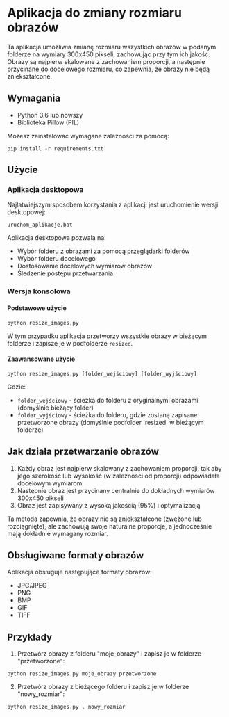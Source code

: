 # Aplikacja do zmiany rozmiaru obrazów

Ta aplikacja umożliwia zmianę rozmiaru wszystkich obrazów w podanym folderze na wymiary 300x450 pikseli, zachowując przy tym ich jakość. Obrazy są najpierw skalowane z zachowaniem proporcji, a następnie przycinane do docelowego rozmiaru, co zapewnia, że obrazy nie będą zniekształcone.

## Wymagania

- Python 3.6 lub nowszy
- Biblioteka Pillow (PIL)

Możesz zainstalować wymagane zależności za pomocą:

```
pip install -r requirements.txt
```

## Użycie

### Aplikacja desktopowa

Najłatwiejszym sposobem korzystania z aplikacji jest uruchomienie wersji desktopowej:

```
uruchom_aplikacje.bat
```

Aplikacja desktopowa pozwala na:
- Wybór folderu z obrazami za pomocą przeglądarki folderów
- Wybór folderu docelowego
- Dostosowanie docelowych wymiarów obrazów
- Śledzenie postępu przetwarzania

### Wersja konsolowa

#### Podstawowe użycie

```
python resize_images.py
```

W tym przypadku aplikacja przetworzy wszystkie obrazy w bieżącym folderze i zapisze je w podfolderze `resized`.

#### Zaawansowane użycie

```
python resize_images.py [folder_wejściowy] [folder_wyjściowy]
```

Gdzie:
- `folder_wejściowy` - ścieżka do folderu z oryginalnymi obrazami (domyślnie bieżący folder)
- `folder_wyjściowy` - ścieżka do folderu, gdzie zostaną zapisane przetworzone obrazy (domyślnie podfolder 'resized' w bieżącym folderze)

## Jak działa przetwarzanie obrazów

1. Każdy obraz jest najpierw skalowany z zachowaniem proporcji, tak aby jego szerokość lub wysokość (w zależności od proporcji) odpowiadała docelowym wymiarom
2. Następnie obraz jest przycinany centralnie do dokładnych wymiarów 300x450 pikseli
3. Obraz jest zapisywany z wysoką jakością (95%) i optymalizacją

Ta metoda zapewnia, że obrazy nie są zniekształcone (zwężone lub rozciągnięte), ale zachowują swoje naturalne proporcje, a jednocześnie mają dokładnie wymagany rozmiar.

## Obsługiwane formaty obrazów

Aplikacja obsługuje następujące formaty obrazów:
- JPG/JPEG
- PNG
- BMP
- GIF
- TIFF

## Przykłady

1. Przetwórz obrazy z folderu "moje_obrazy" i zapisz je w folderze "przetworzone":
```
python resize_images.py moje_obrazy przetworzone
```

2. Przetwórz obrazy z bieżącego folderu i zapisz je w folderze "nowy_rozmiar":
```
python resize_images.py . nowy_rozmiar
```
